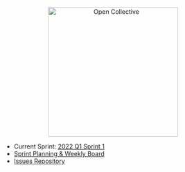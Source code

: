 
<div align="center">
  <a href="https://opencollective.com/" target="_blank" rel="noopener noreferrer">
    <img width="300" src="https://opencollective.com/public/images/opencollectivelogo.svg" alt="Open Collective">
  </a>
</div>

  <ul>
    <li>Current Sprint: <a href="https://github.com/opencollective/opencollective/issues/5149">2022 Q1 Sprint 1</a></li>
    <li><a href="https://github.com/orgs/opencollective/projects/5">Sprint Planning & Weekly Board</a></li>
    <li><a href="https://github.com/opencollective/opencollective/issues">Issues Repository</a></li>
  </ul>
